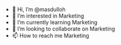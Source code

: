 - 👋 Hi, I’m @masdulloh
- 👀 I’m interested in Marketing
- 🌱 I’m currently learning Marketing
- 💞️ I’m looking to collaborate on Marketing
- 📫 How to reach me Marketing

<!---
masdulloh/masdulloh is a ✨ special ✨ repository because its `README.md` (this file) appears on your GitHub profile.
You can click the Preview link to take a look at your changes.
--->
